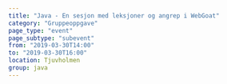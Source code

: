 ```yaml
---
title: "Java - En sesjon med leksjoner og angrep i WebGoat"
category: "Gruppeoppgave"
page_type: "event"
page_subtype: "subevent"
from: "2019-03-30T14:00"
to: "2019-03-30T16:00"
location: Tjuvholmen
group: java
---
```

